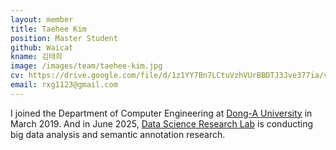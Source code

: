 ```yaml
---
layout: member
title: Taehee Kim
position: Master Student
github: Waicat
kname: 김태희
image: /images/team/taehee-kim.jpg
cv: https://drive.google.com/file/d/1z1YY7Bn7LCtuVzhVUrBBDTJ3Jve377ia/view?usp=drive_link , TaeheeKim CV
email: rxg1123@gmail.com
---
```


I joined the Department of Computer Engineering at [Dong-A University](https://donga.ac.kr) in March 2019. And in June 2025, [Data Science Research Lab](https://www.datasciencelabs.org/) is conducting big data analysis and semantic annotation research.

<!-- <div class="head">Research interests</div>
<span class="badge badge-info">Semantic Table Interpretation</span><span class="badge badge-danger">Job-Skill Matching</span> -->
